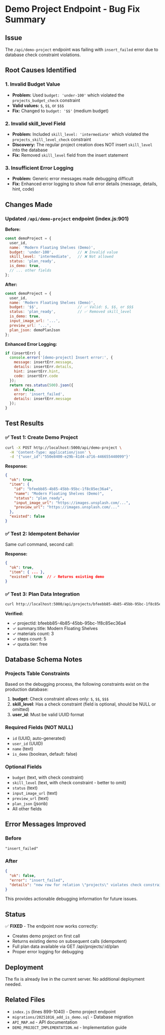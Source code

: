 # Demo Project Endpoint - Bug Fix Summary

## Issue
The `/api/demo-project` endpoint was failing with `insert_failed` error due to database check constraint violations.

## Root Causes Identified

### 1. Invalid Budget Value
- **Problem:** Used `budget: 'under-100'` which violated the `projects_budget_check` constraint
- **Valid values:** `$`, `$$`, or `$$$`
- **Fix:** Changed to `budget: '$$'` (medium budget)

### 2. Invalid skill_level Field
- **Problem:** Included `skill_level: 'intermediate'` which violated the `projects_skill_level_check` constraint
- **Discovery:** The regular project creation does NOT insert `skill_level` into the database
- **Fix:** Removed `skill_level` field from the insert statement

### 3. Insufficient Error Logging
- **Problem:** Generic error messages made debugging difficult
- **Fix:** Enhanced error logging to show full error details (message, details, hint, code)

## Changes Made

### Updated `/api/demo-project` endpoint (index.js:901)

**Before:**
```javascript
const demoProject = {
  user_id,
  name: 'Modern Floating Shelves (Demo)',
  budget: 'under-100',           // ❌ Invalid value
  skill_level: 'intermediate',   // ❌ Not allowed
  status: 'plan_ready',
  is_demo: true,
  // ... other fields
};
```

**After:**
```javascript
const demoProject = {
  user_id,
  name: 'Modern Floating Shelves (Demo)',
  budget: '$$',                  // ✅ Valid: $, $$, or $$$
  status: 'plan_ready',          // ✅ Removed skill_level
  is_demo: true,
  input_image_url: '...',
  preview_url: '...',
  plan_json: demoPlanJson
};
```

**Enhanced Error Logging:**
```javascript
if (insertErr) {
  console.error('[demo-project] Insert error:', {
    message: insertErr.message,
    details: insertErr.details,
    hint: insertErr.hint,
    code: insertErr.code
  });
  return res.status(500).json({ 
    ok: false, 
    error: 'insert_failed', 
    details: insertErr.message 
  });
}
```

## Test Results

### ✅ Test 1: Create Demo Project
```bash
curl -X POST http://localhost:5000/api/demo-project \
  -H 'Content-Type: application/json' \
  -d '{"user_id":"550e8400-e29b-41d4-a716-446655440099"}'
```

**Response:**
```json
{
  "ok": true,
  "item": {
    "id": "bfeebb85-4b85-45bb-95bc-1f8c85ec36a4",
    "name": "Modern Floating Shelves (Demo)",
    "status": "plan_ready",
    "input_image_url": "https://images.unsplash.com/...",
    "preview_url": "https://images.unsplash.com/..."
  },
  "existed": false
}
```

### ✅ Test 2: Idempotent Behavior
Same curl command, second call:

**Response:**
```json
{
  "ok": true,
  "item": { ... },
  "existed": true  // ✓ Returns existing demo
}
```

### ✅ Test 3: Plan Data Integration
```bash
curl http://localhost:5000/api/projects/bfeebb85-4b85-45bb-95bc-1f8c85ec36a4/plan
```

**Verified:**
- ✓ projectId: bfeebb85-4b85-45bb-95bc-1f8c85ec36a4
- ✓ summary.title: Modern Floating Shelves
- ✓ materials count: 3
- ✓ steps count: 5
- ✓ quota.tier: free

## Database Schema Notes

### Projects Table Constraints
Based on the debugging process, the following constraints exist on the production database:

1. **budget**: Check constraint allows only: `$`, `$$`, `$$$`
2. **skill_level**: Has a check constraint (field is optional, should be NULL or omitted)
3. **user_id**: Must be valid UUID format

### Required Fields (NOT NULL)
- `id` (UUID, auto-generated)
- `user_id` (UUID)
- `name` (text)
- `is_demo` (boolean, default: false)

### Optional Fields
- `budget` (text, with check constraint)
- `skill_level` (text, with check constraint - better to omit)
- `status` (text)
- `input_image_url` (text)
- `preview_url` (text)
- `plan_json` (jsonb)
- All other fields

## Error Messages Improved

### Before
```
"insert_failed"
```

### After
```json
{
  "ok": false,
  "error": "insert_failed",
  "details": "new row for relation \"projects\" violates check constraint \"projects_budget_check\""
}
```

This provides actionable debugging information for future issues.

## Status

✅ **FIXED** - The endpoint now works correctly:
- Creates demo project on first call
- Returns existing demo on subsequent calls (idempotent)
- Full plan data available via GET /api/projects/:id/plan
- Proper error logging for debugging

## Deployment

The fix is already live in the current server. No additional deployment needed.

## Related Files
- `index.js` (lines 899-1040) - Demo project endpoint
- `migrations/20251016_add_is_demo.sql` - Database migration
- `API_MAP.md` - API documentation
- `DEMO_PROJECT_IMPLEMENTATION.md` - Implementation guide
